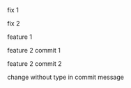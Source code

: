 fix 1

fix 2

feature 1

feature 2 commit 1

feature 2 commit 2

change without type in commit message
